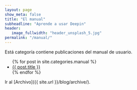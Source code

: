 ```yaml
---
layout: page
show_meta: false
title: "El manual"
subheadline: "Aprende a usar Deepin"
header:
   image_fullwidth: "header_unsplash_5.jpg"
permalink: "/manual/"
---
```


Está categoría contiene publicaciones del manual de usuario.

<ul>
    {% for post in site.categories.manual %}
    <li><a href="{{ site.url }}{{ site.baseurl }}{{ post.url }}">{{ post.title }}</a></li>
    {% endfor %}
</ul>

Ir al [Archivo]({{ site.url }}/blog/archive/).
